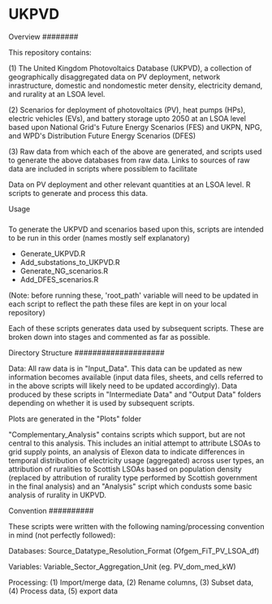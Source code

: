 # UKPVD

Overview
########

This repository contains:

(1) The United Kingdom Photovoltaics Database (UKPVD), a collection of geographically disaggregated data on PV deployment, network inrastructure, domestic and nondomestic meter density, electricity demand, and rurality at an LSOA level.

(2) Scenarios for deployment of photovoltaics (PV), heat pumps (HPs), electric vehicles (EVs), and battery storage upto 2050 at an LSOA level based upon National Grid's Future Energy Scenarios (FES) and UKPN, NPG, and WPD's Distribution Future Energy Scenarios (DFES)

(3) Raw data from which each of the above are generated, and scripts used to generate the above databases from raw data. Links to sources of raw data are included in scripts where possiblem to facilitate


Data on PV deployment and other relevant quantities at an LSOA level. R scripts to generate and process this data.

Usage
#####


To generate the UKPVD and scenarios based upon this, scripts are intended to be run in this order (names mostly self explanatory)

- Generate_UKPVD.R
- Add_substations_to_UKPVD.R
- Generate_NG_scenarios.R
- Add_DFES_scenarios.R

(Note: before running these, 'root_path' variable will need to be updated in each script to reflect the path these files are kept in on your local repository)

Each of these scripts generates data used by subsequent scripts. These are broken down into stages and commented as far as possible.

Directory Structure
####################

Data: All raw data is in "Input_Data". This data can be updated as new information becomes available (input data files, sheets, and cells referred to in the above scripts will likely need to be updated accordingly). Data produced by these scripts in "Intermediate Data" and "Output Data" folders depending on whether it is used by subsequent scripts.

Plots are generated in the "Plots" folder

"Complementary_Analysis" contains scripts which support, but are not central to this analysis. This includes an initial attempt to attribute LSOAs to grid supply points, an analysis of Elexon data to indicate differences in temporal distribution of electricity usage (aggregated) across user types, an attribution of ruralities to Scottish LSOAs based on population density (replaced by attribution of rurality type performed by Scottish government in the final analysis) and an "Analysis" script which condusts some basic analysis of rurality in UKPVD.


Convention
##########

These scripts were written with the following naming/processing convention in mind (not perfectly followed):

Databases: Source_Datatype_Resolution_Format (Ofgem_FiT_PV_LSOA_df)

Variables: Variable_Sector_Aggregation_Unit (eg. PV_dom_med_kW)

Processing: (1) Import/merge data, (2) Rename columns, (3) Subset data, (4) Process data, (5) export data
